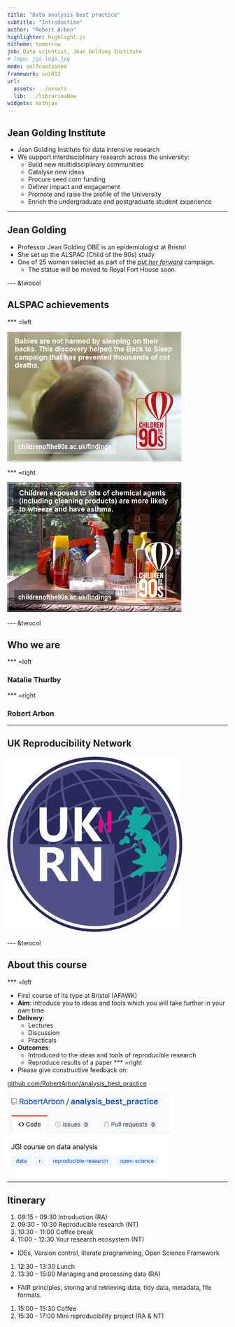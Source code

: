 ```yaml
---
title: "Data analysis best practice"
subtitle: "Introduction"
author: "Robert Arbon"
highlighter: highlight.js
hitheme: tomorrow
job: Data scientist, Jean Golding Institute
# logo: jgi-logo.jpg
mode: selfcontained
framework: io2012
url:
  assets: ../assets
  lib: ../librariesNew
widgets: mathjax
---
```





## Jean Golding Institute

* Jean Golding Institute for data intensive research
* We support interdisciplinary research across the university:
  * Build new multidisciplinary communities
  * Catalyse new ideas
  * Procure seed corn funding
  * Deliver impact and engagement
  * Promote and raise the profile of the University
  * Enrich the undergraduate and postgraduate student experience

---

## Jean Golding

* Professor Jean Golding OBE is an epidemiologist at Bristol
* She set up the ALSPAC (Child of the 90s) study
* One of 25 women selected as part of the [*put her forward*](http://putherforward.com) campaign. 
  * The statue will be moved to Royal Fort House soon. 

--- &twocol

## ALSPAC achievements 

   
*** =left
    
![](fig/backs.png)
    
*** =right

![](fig/asthma.png)

--- &twocol

## Who we are

*** =left

### Natalie Thurlby 


*** =right
### Robert Arbon

--- 

## UK Reproducibility Network
![](fig/ukrn-logo.jpg)

--- &twocol

## About this course

*** =left
- First course of its type at Bristol (AFAWK)
- **Aim**: introduce you to ideas and tools which you will take further in your own time
- **Delivery**:
  - Lectures
  - Discussion
  - Practicals
- **Outcomes**:
  - Introduced to the ideas and tools of reproducible research
  - Reproduce results of a paper 
*** =right  
- Please give constructive feedback on:

[github.com/RobertArbon/analysis_best_practice](https://github.com/RobertArbon/analysis_best_practice)


![issues](fig/gihutb-issues.png)

---

## Itinerary

1. 09:15 - 09:30 Introduction (RA)
1. 09:30 - 10:30 Reproducible research (NT)
1. 10:30 - 11:00 Coffee break
1. 11:00 - 12:30 Your research ecosystem (NT)
  * IDEs, Version control, literate programming, Open Science Framework
1. 12:30 - 13:30 Lunch
1. 13:30 - 15:00 Managing and processing data (RA)
  * FAIR principles, storing and retrieving data, tidy data, metadata, file formats. 
1. 15:00 - 15:30 Coffee
1. 15:30 - 17:00 Mini reproducibility project (RA & NT)
